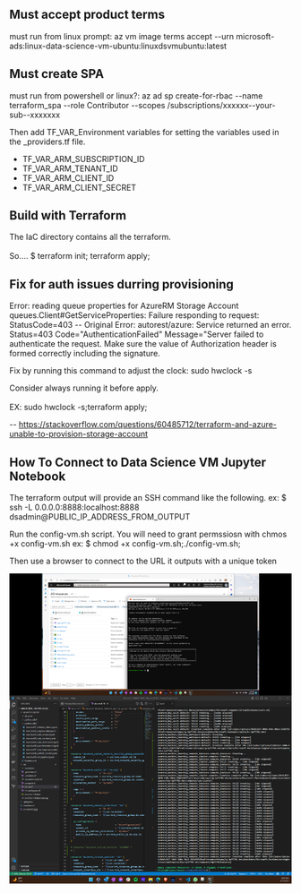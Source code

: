 ## Must accept product terms
must run from linux prompt: az vm image terms accept --urn microsoft-ads:linux-data-science-vm-ubuntu:linuxdsvmubuntu:latest

## Must create SPA
must run from powershell or linux?:
az ad sp create-for-rbac --name terraform_spa --role Contributor --scopes /subscriptions/xxxxxx--your-sub--xxxxxxx

Then add TF_VAR_Environment variables for setting the variables used in the _providers.tf file.

<ul>
<li>TF_VAR_ARM_SUBSCRIPTION_ID
<li>TF_VAR_ARM_TENANT_ID
<li>TF_VAR_ARM_CLIENT_ID
<li>TF_VAR_ARM_CLIENT_SECRET
</ul>

## Build with Terraform
The IaC directory contains all the terraform.<br/>
<br/>
So.... $ terraform init; terraform apply;

## Fix for auth issues durring provisioning
Error: reading queue properties for AzureRM Storage Account 
queues.Client#GetServiceProperties: Failure responding to request: 
StatusCode=403 -- Original Error: autorest/azure: Service returned an error. 
Status=403 Code="AuthenticationFailed" Message="Server failed to authenticate the request.
 Make sure the value of Authorization header is formed correctly including the signature.

Fix by running this command to adjust the clock: sudo hwclock -s

Consider always running it before apply.<br/>
<br/>
EX: sudo hwclock -s;terraform apply;

-- https://stackoverflow.com/questions/60485712/terraform-and-azure-unable-to-provision-storage-account

## How To Connect to Data Science VM Jupyter Notebook
The terraform output will provide an SSH command like the following.
ex: $ ssh -L 0.0.0.0:8888:localhost:8888 dsadmin@PUBLIC_IP_ADDRESS_FROM_OUTPUT

Run the config-vm.sh script.  You will need to grant permssiosn with chmos +x config-vm.sh
ex: $ chmod +x config-vm.sh;./config-vm.sh;

Then use a browser to connect to the URL it outputs with a unique token

![screenshot](aiml01work.png)

